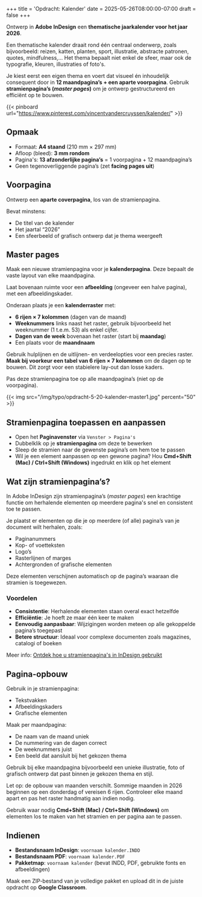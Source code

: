 +++
title = 'Opdracht: Kalender'
date = 2025-05-26T08:00:00-07:00
draft = false
+++

Ontwerp in **Adobe InDesign** een **thematische jaarkalender voor het jaar 2026**.

Een thematische kalender draait rond één centraal onderwerp, zoals bijvoorbeeld: reizen, katten, planten, sport, illustratie, abstracte patronen, quotes, mindfulness,... Het thema bepaalt niet enkel de sfeer, maar ook de typografie, kleuren, illustraties of foto's.

Je kiest eerst een eigen thema en voert dat visueel én inhoudelijk consequent door in **12 maandpagina’s + een aparte voorpagina**. Gebruik **stramienpagina’s (*master pages*)** om je ontwerp gestructureerd en efficiënt op te bouwen.

{{< pinboard url="https://www.pinterest.com/vincentvandercruyssen/kalender/" >}}

## Opmaak

- Formaat: **A4 staand** (210 mm × 297 mm)
- Afloop (bleed): **3 mm rondom**
- Pagina's: **13 afzonderlijke pagina’s** = 1 voorpagina + 12 maandpagina’s
- Geen tegenoverliggende pagina’s (zet **facing pages uit**)

## Voorpagina

Ontwerp een **aparte coverpagina**, los van de stramienpagina.

Bevat minstens:
- De titel van de kalender
- Het jaartal “2026”
- Een sfeerbeeld of grafisch ontwerp dat je thema weergeeft

## Master pages

Maak een nieuwe stramienpagina voor je **kalenderpagina**. Deze bepaalt de vaste layout van elke maandpagina.

Laat bovenaan ruimte voor een **afbeelding** (ongeveer een halve pagina), met een afbeeldingskader.

Onderaan plaats je een **kalenderraster** met:

- **6 rijen × 7 kolommen** (dagen van de maand)
- **Weeknummers** links naast het raster, gebruik bijvoorbeeld het weeknummer (1 t.e.m. 53) als enkel cijfer.
- **Dagen van de week** bovenaan het raster (start bij **maandag**)
- Een plaats voor de **maandnaam**

Gebruik hulplijnen en de uitlijnen- en verdeelopties voor een precies raster. 
**Maak bij voorkeur een tabel van 6 rijen × 7 kolommen** om de dagen op te bouwen. Dit zorgt voor een stabielere lay-out dan losse kaders.

Pas deze stramienpagina toe op alle maandpagina’s (niet op de voorpagina).

{{< img src="/img/typo/opdracht-5-20-kalender-master1.jpg" percent="50" >}}

## Stramienpagina toepassen en aanpassen

- Open het **Paginavenster** via `Venster > Pagina's`
- Dubbelklik op je **stramienpagina** om deze te bewerken
- Sleep de stramien naar de gewenste pagina’s om hem toe te passen
- Wil je een element aanpassen op een gewone pagina? Hou **Cmd+Shift (Mac) / Ctrl+Shift (Windows)** ingedrukt en klik op het element

## Wat zijn stramienpagina’s?

In Adobe InDesign zijn stramienpagina’s (*master pages*) een krachtige functie om herhalende elementen op meerdere pagina's snel en consistent toe te passen.

Je plaatst er elementen op die je op meerdere (of alle) pagina’s van je document wilt herhalen, zoals:

- Paginanummers
- Kop- of voetteksten
- Logo’s
- Rasterlijnen of marges
- Achtergronden of grafische elementen

Deze elementen verschijnen automatisch op de pagina’s waaraan die stramien is toegewezen.

### Voordelen

- **Consistentie**: Herhalende elementen staan overal exact hetzelfde
- **Efficiëntie**: Je hoeft ze maar één keer te maken
- **Eenvoudig aanpasbaar**: Wijzigingen worden meteen op alle gekoppelde pagina’s toegepast
- **Betere structuur**: Ideaal voor complexe documenten zoals magazines, catalogi of boeken

Meer info: [Ontdek hoe u stramienpagina's in InDesign gebruikt](https://helpx.adobe.com/be_nl/indesign/using/parent-pages.html)

## Pagina-opbouw

Gebruik in je stramienpagina:
- Tekstvakken
- Afbeeldingskaders
- Grafische elementen

Maak per maandpagina:
- De naam van de maand uniek
- De nummering van de dagen correct
- De weeknummers juist
- Een beeld dat aansluit bij het gekozen thema

Gebruik bij elke maandpagina bijvoorbeeld een unieke illustratie, foto of grafisch ontwerp dat past binnen je gekozen thema en stijl.

Let op: de opbouw van maanden verschilt. Sommige maanden in 2026 beginnen op een donderdag of vereisen 6 rijen. Controleer elke maand apart en pas het raster handmatig aan indien nodig.

Gebruik waar nodig **Cmd+Shift (Mac) / Ctrl+Shift (Windows)** om elementen los te maken van het stramien en per pagina aan te passen.

## Indienen

- **Bestandsnaam InDesign**: `voornaam kalender.INDD`
- **Bestandsnaam PDF**: `voornaam kalender.PDF`
- **Pakketmap**: `voornaam kalender` (bevat INDD, PDF, gebruikte fonts en afbeeldingen)

Maak een ZIP-bestand van je volledige pakket en upload dit in de juiste opdracht op **Google Classroom**.